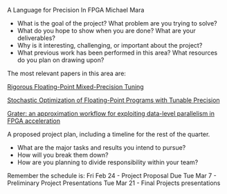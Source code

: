 A Language for Precision In FPGA
Michael Mara

* What is the goal of the project? What problem are you trying to solve?
* What do you hope to show when you are done? What are your deliverables?
* Why is it interesting, challenging, or important about the project?
* What previous work has been performed in this area?
  What resources do you plan on drawing upon?

The most relevant papers in this area are:

[Rigorous Floating-Point Mixed-Precision Tuning](http://soarlab.org/publications/popl2017-cbbsgr.pdf)

[Stochastic Optimization of Floating-Point Programs with Tunable Precision](https://cs.stanford.edu/people/eschkufz/docs/pldi_14.pdf)

[Grater: an approximation workflow for exploiting data-level parallelism in FPGA acceleration](http://cseweb.ucsd.edu/~alotfi/grater-date16.pdf)


A proposed project plan, including a timeline for the rest of the quarter.

* What are the major tasks and results you intend to pursue?
* How will you break them down?
* How are you planning to divide responsibility within your team?

Remember the schedule is:
Fri Feb 24 - Project Proposal Due
Tue Mar 7 - Preliminary Project Presentations
Tue Mar 21 - Final Projects presentations 